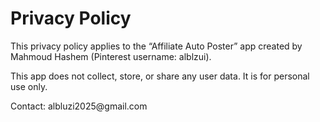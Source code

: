 <!DOCTYPE html>
<html lang="en">
<head>
  <meta charset="UTF-8">
  <title>Privacy Policy - alblzui Affiliate App</title>
</head>
<body>
  <h1>Privacy Policy</h1>
  <p>This privacy policy applies to the “Affiliate Auto Poster” app created by Mahmoud Hashem (Pinterest username: alblzui).</p>
  <p>This app does not collect, store, or share any user data. It is for personal use only.</p>
  <p>Contact: albluzi2025@gmail.com</p>
</body>
</html>
